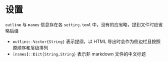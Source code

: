 # 设置
`outline` 与 `names` 信息存在各 `setting.toml` 中，没有的应省略，提到文件时应省略后缀
* `outline::Vector{String}` 表示提纲，以 HTML 导出时会作为侧边栏且按照原顺序和层级排列
* `[names]::Dict{String,String}` 表示非 markdown 文件的中文标题
